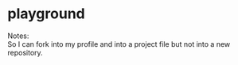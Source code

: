 playground
==========
Notes:<br>
So I can fork into my profile and into a project file but not into a new repository.
